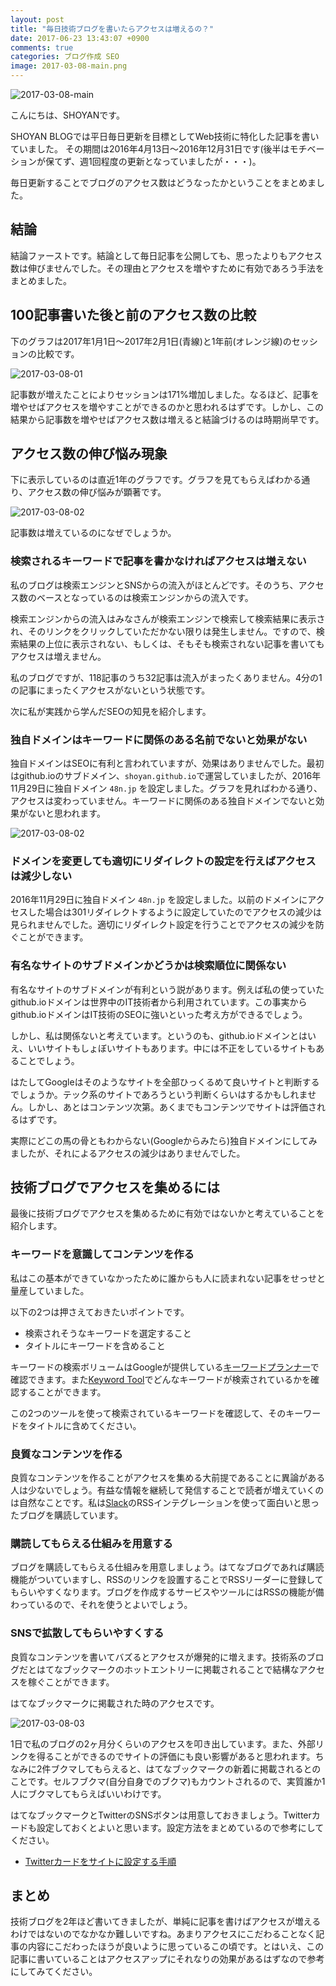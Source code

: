 ```yaml
---
layout: post
title: "毎日技術ブログを書いたらアクセスは増えるの？"
date: 2017-06-23 13:43:07 +0900
comments: true
categories: ブログ作成 SEO
image: 2017-03-08-main.png
---
```


![2017-03-08-main](/images/2017-03-08-main.png)

こんにちは、SHOYANです。

SHOYAN BLOGでは平日毎日更新を目標としてWeb技術に特化した記事を書いていました。
その期間は2016年4月13日〜2016年12月31日です(後半はモチベーションが保てず、週1回程度の更新となっていましたが・・・)。

毎日更新することでブログのアクセス数はどうなったかということをまとめました。

## 結論

結論ファーストです。結論として毎日記事を公開しても、思ったよりもアクセス数は伸びませんでした。その理由とアクセスを増やすために有効であろう手法をまとめました。

## 100記事書いた後と前のアクセス数の比較

下のグラフは2017年1月1日〜2017年2月1日(青線)と1年前(オレンジ線)のセッションの比較です。

![2017-03-08-01](/images/2017-03-08-01.png)

記事数が増えたことによりセッションは171%増加しました。なるほど、記事を増やせばアクセスを増やすことができるのかと思われるはずです。しかし、この結果から記事数を増やせばアクセス数は増えると結論づけるのは時期尚早です。

## アクセス数の伸び悩み現象

下に表示しているのは直近1年のグラフです。グラフを見てもらえばわかる通り、アクセス数の伸び悩みが顕著です。

![2017-03-08-02](/images/2017-03-08-02.png)

記事数は増えているのになぜでしょうか。

### 検索されるキーワードで記事を書かなければアクセスは増えない

私のブログは検索エンジンとSNSからの流入がほとんどです。そのうち、アクセス数のベースとなっているのは検索エンジンからの流入です。

検索エンジンからの流入はみなさんが検索エンジンで検索して検索結果に表示され、そのリンクをクリックしていただかない限りは発生しません。ですので、検索結果の上位に表示されない、もしくは、そもそも検索されない記事を書いてもアクセスは増えません。

私のブログですが、118記事のうち32記事は流入がまったくありません。4分の1の記事にまったくアクセスがないという状態です。

次に私が実践から学んだSEOの知見を紹介します。

### 独自ドメインはキーワードに関係のある名前でないと効果がない

独自ドメインはSEOに有利と言われていますが、効果はありませんでした。最初はgithub.ioのサブドメイン、`shoyan.github.io`で運営していましたが、2016年11月29日に独自ドメイン `48n.jp` を設定しました。グラフを見ればわかる通り、アクセスは変わっていません。キーワードに関係のある独自ドメインでないと効果がないと思われます。

![2017-03-08-02](/images/2017-03-08-02.png)


### ドメインを変更しても適切にリダイレクトの設定を行えばアクセスは減少しない

2016年11月29日に独自ドメイン `48n.jp` を設定しました。以前のドメインにアクセスした場合は301リダイレクトするように設定していたのでアクセスの減少は見られませんでした。適切にリダイレクト設定を行うことでアクセスの減少を防ぐことができます。

### 有名なサイトのサブドメインかどうかは検索順位に関係ない

有名なサイトのサブドメインが有利という説があります。例えば私の使っていたgithub.ioドメインは世界中のIT技術者から利用されています。この事実からgithub.ioドメインはIT技術のSEOに強いといった考え方ができるでしょう。

しかし、私は関係ないと考えています。というのも、github.ioドメインとはいえ、いいサイトもしょぼいサイトもあります。中には不正をしているサイトもあることでしょう。

はたしてGoogleはそのようなサイトを全部ひっくるめて良いサイトと判断するでしょうか。テック系のサイトであろうという判断くらいはするかもしれません。しかし、あとはコンテンツ次第。あくまでもコンテンツでサイトは評価されるはずです。

実際にどこの馬の骨ともわからない(Googleからみたら)独自ドメインにしてみましたが、それによるアクセスの減少はありませんでした。

## 技術ブログでアクセスを集めるには

最後に技術ブログでアクセスを集めるために有効ではないかと考えていることを紹介します。

### キーワードを意識してコンテンツを作る

私はこの基本ができていなかったために誰からも人に読まれない記事をせっせと量産していました。

以下の2つは押さえておきたいポイントです。

* 検索されそうなキーワードを選定すること
* タイトルにキーワードを含めること

キーワードの検索ボリュームはGoogleが提供している[キーワードプランナー](https://adwords.google.co.jp/KeywordPlanner)で確認できます。また[Keyword Tool](http://keywordtool.io/)でどんなキーワードが検索されているかを確認することができます。

この2つのツールを使って検索されているキーワードを確認して、そのキーワードをタイトルに含めてください。

### 良質なコンテンツを作る

良質なコンテンツを作ることがアクセスを集める大前提であることに異論がある人は少ないでしょう。有益な情報を継続して発信することで読者が増えていくのは自然なことです。私は[Slack](https://slack.com/)のRSSインテグレーションを使って面白いと思ったブログを購読しています。

### 購読してもらえる仕組みを用意する

ブログを購読してもらえる仕組みを用意しましょう。はてなブログであれば購読機能がついていますし、RSSのリンクを設置することでRSSリーダーに登録してもらいやすくなります。ブログを作成するサービスやツールにはRSSの機能が備わっているので、それを使うとよいでしょう。

### SNSで拡散してもらいやすくする

良質なコンテンツを書いてバズるとアクセスが爆発的に増えます。技術系のブログだとはてなブックマークのホットエントリーに掲載されることで結構なアクセスを稼ぐことができます。

はてなブックマークに掲載された時のアクセスです。

![2017-03-08-03](/images/2017-03-08-03.png)

1日で私のブログの2ヶ月分くらいのアクセスを叩き出しています。また、外部リンクを得ることができるのでサイトの評価にも良い影響があると思われます。ちなみに2件ブクマしてもらえると、はてなブックマークの新着に掲載されるとのことです。セルフブクマ(自分自身でのブクマ)もカウントされるので、実質誰か1人にブクマしてもらえばいいわけです。

はてなブックマークとTwitterのSNSボタンは用意しておきましょう。Twitterカードも設定しておくとよいと思います。設定方法をまとめているので参考にしてください。

* [Twitterカードをサイトに設定する手順](/blog/2017/02/25/introduce-twitter-card/)

## まとめ

技術ブログを2年ほど書いてきましたが、単純に記事を書けばアクセスが増えるわけではないのでなかなか難しいですね。あまりアクセスにこだわることなく記事の内容にこだわったほうが良いように思っているこの頃です。とはいえ、この記事に書いていることはアクセスアップにそれなりの効果があるはずなので参考にしてみてください。
